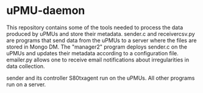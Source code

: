 uPMU-daemon
===========
This repository contains some of the tools needed to process the data produced
by uPMUs and store their metadata. sender.c and receivercsv.py are programs
that send data from the uPMUs to a server where the files are stored in Mongo
DM. The "manager2" program deploys sender.c on the uPMUs and updates their
metadata according to a configuration file. emailer.py allows one to receive
email notifications about irregularities in data collection.

sender and its controller S80txagent run on the uPMUs. All other programs run
on a server.
